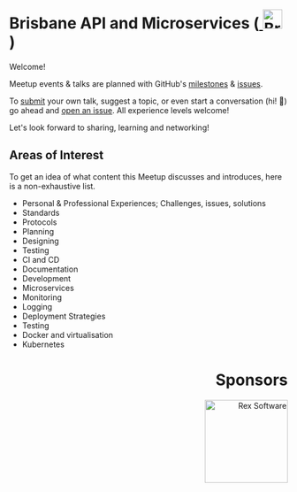 <h1>
  Brisbane API and Microservices (<a href="https://www.meetup.com/Brisbane-APIs-and-Microservices" title="Brisbane API's and Microservices Meetup Page" target="_blank">
    <img height="35px" alt="Brisbane API's and Microservices Meetup Page" src="https://cdn.rawgit.com/loklaan/162587ce0c35e7a33f917d1f975c0aba/raw/1cb9beed5f6b05815055d4f23ca698f0a335fe93/meetup.svg" />
  </a>)
</h1>

Welcome!

Meetup events & talks are planned with GitHub's <a href="https://github.com/brisbane-api-meetup/events/milestones">milestones</a> & <a href="https://github.com/brisbane-api-meetup/events/issues">issues</a>.

To <a href="https://github.com/brisbane-api-meetup/events/issues/new">submit</a> your own talk, suggest a topic, or even start a conversation (hi! :wave:) go ahead and <a href="https://github.com/brisbane-api-meetup/events/issues/new">open an issue</a>. All experience levels welcome!

Let's look forward to sharing, learning and networking!

## Areas of Interest

To get an idea of what content this Meetup discusses and introduces, here is a non-exhaustive list.

- Personal & Professional Experiences; Challenges, issues, solutions
- Standards
- Protocols
- Planning
- Designing
- Testing
- CI and CD
- Documentation
- Development
- Microservices
- Monitoring
- Logging
- Deployment Strategies
- Testing
- Docker and virtualisation
- Kubernetes

<h1 align="right">Sponsors</h1>

<p align="right">
  <a href="https://www.rexsoftware.com/" title="Rex Software" target="_blank">
    <img height="150px" alt="Rex Software" src="https://cdn.rawgit.com/loklaan/162587ce0c35e7a33f917d1f975c0aba/raw/debe6cacb0e6951d0e9f59893bd14f49a92307cb/rexsoftware.svg" />
  </a>
</p> 

